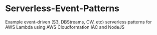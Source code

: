 # Serverless-Event-Patterns
Example event-driven (S3, DBStreams, CW, etc) serverless patterns for AWS Lambda using AWS Cloudformation IAC and NodeJS
